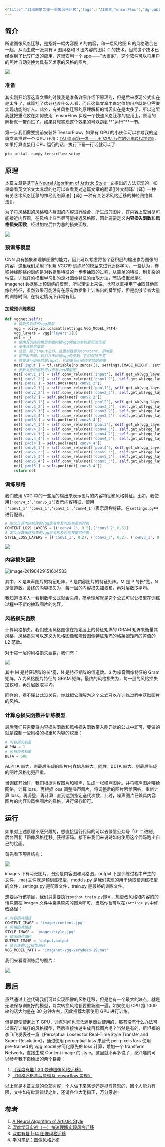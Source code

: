 ```yaml
---
{"title":"AI绘画第二弹——图像风格迁移","tags":["AI画家,TensorFlow"],"dg-publish":true,"permalink":"/实战教学/AI画家第二弹——图像风格迁移/","dgPassFrontmatter":true}
---
```



## 简介

所谓图像风格迁移，是指将一幅内容图 A 的内容，和一幅风格图 B 的风格融合在一起，从而生成一张具有 A 图风格和 B 图内容的图片 C 的技术。目前这个技术已经得到了比较广泛的应用，这里安利一个 app——"大画家"，这个软件可以将用户的照片自动变换为具有艺术家的风格的图片。

![](https://cdn.ytools.xyz/uPic/1240-20230116113303697.jpeg)

### 准备

其实刚开始写这篇文章的时候我是准备详细介绍下原理的，但是后来发现公式实在是太多了，就算写了估计也没什么人看，而且这篇文章本来定位的用户就是只需要实现功能的新人。此外，有关风格迁移的原理解析的博客实在是太多了，所以这里我就把重点放在如何使用 TensorFlow 实现一个快速风格迁移的应用上，原理的解析就一带而过了。如果只想实现这个效果的可以跳到**"运行"**一节。

第一步我们需要提前安装好 TensorFlow，如果有 GPU 的小伙伴可以参考我的这篇文章搭建一个 GPU 环境：[《AI 绘画第一弹——用 GPU 为你的训练过程加速》](https://mp.weixin.qq.com/s/6qi9rnEhPdAqB_PNQh2EBw)，如果打算直接用 CPU 运行的话，执行下面一行话就可以了

```python
pip install numpy tensorflow scipy
```

## 原理

本篇文章是基于[A Neural Algorithm of Artistic Style](https://link.juejin.im/?target=https%3A%2F%2Farxiv.org%2Fabs%2F1508.06576)一文提出的方法实现的，如果嫌看英文论文太麻烦的也可以查看我对这篇文章的翻译[[外文翻译/【译】一种有关艺术风格迁移的神经网络算法\|【译】一种有关艺术风格迁移的神经网络算法]]。

为了将风格图的风格和内容图的内容进行融合，所生成的图片，在内容上应当尽可能接近内容图，在风格上应当尽可能接近风格图，因此需要定义**内容损失函数**和**风格损失函数**，经过加权后作为总的损失函数。

![](https://cdn.ytools.xyz/uPic/1240-20230116113309633.jpeg)

### 预训练模型

CNN 具有抽象和理解图像的能力，因此可以考虑将各个卷积层的输出作为图像的内容，这里我们采用了利用 VGG19 训练好的模型来进行迁移学习，一般认为，卷积神经网络的训练是对数据集特征的一步步抽取的过程，从简单的特征，到复杂的特征。训练好的模型学习到的是对图像特征的抽取方法，而该模型就是在 imagenet 数据集上预训练的模型，所以理论上来说，也可以直接用于抽取其他图像的特征，虽然效果可能没有在原有数据集上训练出的模型好，但是能够节省大量的训练时间，在特定情况下非常有用。

#### 加载预训练模型

```python
def vggnet(self):
    # 读取预训练的vgg模型
    vgg = scipy.io.loadmat(settings.VGG_MODEL_PATH)
    vgg_layers = vgg['layers'][0]
    net = {}
    # 使用预训练的模型参数构建vgg网络的卷积层和池化层
    # 全连接层不需要
    # 注意，除了input之外，这里参数都为constant，即常量
    # 和平时不同，我们并不训练vgg的参数，它们保持不变
    # 需要进行训练的是input，它即是我们最终生成的图像
    net['input'] = tf.Variable(np.zeros([1, settings.IMAGE_HEIGHT, settings.IMAGE_WIDTH, 3]), dtype=tf.float32)
    # 参数对应的层数可以参考vgg模型图
    net['conv1_1'] = self.conv_relu(net['input'], self.get_wb(vgg_layers, 0))
    net['conv1_2'] = self.conv_relu(net['conv1_1'], self.get_wb(vgg_layers, 2))
    net['pool1'] = self.pool(net['conv1_2'])
    net['conv2_1'] = self.conv_relu(net['pool1'], self.get_wb(vgg_layers, 5))
    net['conv2_2'] = self.conv_relu(net['conv2_1'], self.get_wb(vgg_layers, 7))
    net['pool2'] = self.pool(net['conv2_2'])
    net['conv3_1'] = self.conv_relu(net['pool2'], self.get_wb(vgg_layers, 10))
    net['conv3_2'] = self.conv_relu(net['conv3_1'], self.get_wb(vgg_layers, 12))
    net['conv3_3'] = self.conv_relu(net['conv3_2'], self.get_wb(vgg_layers, 14))
    net['conv3_4'] = self.conv_relu(net['conv3_3'], self.get_wb(vgg_layers, 16))
    net['pool3'] = self.pool(net['conv3_4'])
    net['conv4_1'] = self.conv_relu(net['pool3'], self.get_wb(vgg_layers, 19))
    net['conv4_2'] = self.conv_relu(net['conv4_1'], self.get_wb(vgg_layers, 21))
    net['conv4_3'] = self.conv_relu(net['conv4_2'], self.get_wb(vgg_layers, 23))
    net['conv4_4'] = self.conv_relu(net['conv4_3'], self.get_wb(vgg_layers, 25))
    net['pool4'] = self.pool(net['conv4_4'])
    net['conv5_1'] = self.conv_relu(net['pool4'], self.get_wb(vgg_layers, 28))
    net['conv5_2'] = self.conv_relu(net['conv5_1'], self.get_wb(vgg_layers, 30))
    net['conv5_3'] = self.conv_relu(net['conv5_2'], self.get_wb(vgg_layers, 32))
    net['conv5_4'] = self.conv_relu(net['conv5_3'], self.get_wb(vgg_layers, 34))
    net['pool5'] = self.pool(net['conv5_4'])
    return net
```

### 训练思路

我们使用 VGG 中的一些层的输出来表示图片的内容特征和风格特征。比如，我使用`[‘conv4_2’,’conv5_2’]`表示内容特征，使用`[‘conv1_1’,’conv2_1’,’conv3_1’,’conv4_1’]`表示风格特征。在`settings.py`中进行配置。

```python
# 定义计算内容损失的vgg层名称及对应权重的列表
CONTENT_LOSS_LAYERS = [('conv4_2', 0.5),('conv5_2',0.5)]
# 定义计算风格损失的vgg层名称及对应权重的列表
STYLE_LOSS_LAYERS = [('conv1_1', 0.2), ('conv2_1', 0.2), ('conv3_1', 0.2), ('conv4_1', 0.2), ('conv5_1', 0.2)]
```

![](https://cdn.ytools.xyz/uPic/1240-20230116113313408.jpeg)

### 内容损失函数

![image-20190429151634583](https://cdn.ytools.xyz/uPic/1240-20230116113316009.jpeg)

其中，X 是噪声图片的特征矩阵，P 是内容图片的特征矩阵。M 是 P 的长\*宽，N 是信道数。最终的内容损失为，每一层的内容损失加权和，再对层数取平均。

我知道很多人一看到数学公式就会头疼，简单理解就是这个公式可以让模型在训练过程中不断的抽取图片的内容。

### 风格损失函数

计算风格损失。我们使用风格图像在指定层上的特征矩阵的 GRAM 矩阵来衡量其风格，风格损失可以定义为风格图像和噪音图像特征矩阵的格莱姆矩阵的差值的 L2 范数。

对于每一层的风格损失函数，我们有：

![](https://cdn.ytools.xyz/uPic/1240-20230116113317095.jpeg)

其中 M 是特征矩阵的长\*宽，N 是特征矩阵的信道数。G 为噪音图像特征的 Gram 矩阵，A 为风格图片特征的 GRAM 矩阵。最终的风格损失为，每一层的风格损失加权和，再对层数取平均。

同样的，看不懂公式没关系，你就把它理解为这个公式可以在训练过程中获取图片的风格。

### 计算总损失函数并训练模型

最后我们只需要将内容损失函数和风格损失函数带入刚开始的公式中即可，要做的就是控制一些风格的权重和内容的权重：

```python
# 内容损失权重
ALPHA = 1
# 风格损失权重
BETA = 500
```

ALPHA 越大，则最后生成的图片内容信息越大；同理，BETA 越大，则最后生成的图片风格化更严重。

当训练开始时，我们根据内容图片和噪声，生成一张噪声图片。并将噪声图片喂给网络，计算 loss，再根据 loss 调整噪声图片。将调整后的图片喂给网络，重新计算 loss，再调整，再计算…直到达到指定迭代次数，此时，噪声图片已兼具内容图片的内容和风格图片的风格，进行保存即可。

## 运行

如果对上述原理不感兴趣的，想直接运行代码的可以去微信公众号「01 二进制」后台回复「图像风格迁移」获得源码。接下来我们来说说如何使用这个代码跑出自己的绘画。

首先看下项目结构：

![](https://cdn.ytools.xyz/uPic/1240-20230116113323351.jpeg)

images 下有两张图片，分别是内容图和风格图，output 下是训练过程中产生的文件，.mat 文件就是预训练模型，models.py 是我们实现的用于读取预训练模型的文件，settings.py 是配置文件，train.py 是最终的训练文件。

想要运行该项目，我们只需要执行`python train.py`即可，想更改风格和内容的的话只要在 images 文件中更换原先的图片即可。当然你也可以在`settings.py`中修改路径：

```python
# 内容图片路径
CONTENT_IMAGE = 'images/content.jpg'
# 风格图片路径
STYLE_IMAGE = 'images/style.jpg'
# 输出图片路径
OUTPUT_IMAGE = 'output/output'
# 预训练的vgg模型路径
VGG_MODEL_PATH = 'imagenet-vgg-verydeep-19.mat'
```

我们来看看训练后的图片：

![](https://cdn.ytools.xyz/uPic/1240-20230116113327287.jpeg)

## 最后

虽然通过上述代码我们可以实现图像的风格迁移，但是他有一个最大的缺点，就是无法保存训练好的模型，每次转换风格都要重新跑一遍，如果使用 CPU 跑 1000 轮的话大约是在 30 分钟左右，因此推荐大家使用 GPU 进行训练。

但是即使使用上了 GPU，训练时间也无法满足商业使用的，那有没有什么办法可以保存训练好的风格模型，然后直接快速生成目标图片呢？当然是有的，斯坦福的李飞飞发表过一篇《Perceptual Losses for Real-Time Style Transfer and Super-Resolution》，通过使用 perceptual loss 来替代 per-pixels loss 使用 pre-trained 的 vgg model 来简化原先的 loss 计算，增加一个 transform Network，直接生成 Content image 的 style。这里就不再多说了，感兴趣的可以参考我下面给出的两个链接：

1. [《深度有趣 | 30 快速图像风格迁移》](https://juejin.im/post/5ba4e029e51d450e9874eaf3)
2. [《风格迁移背后原理及 tensorflow 实现》](https://blog.csdn.net/qq_25737169/article/details/79192211)

以上就是本篇文章的全部内容，个人做下来感觉还是挺有意思的，因个人能力有限，文中如有纰漏错误之处，还请各位大佬指正，万分感谢！

## 参考

1. [A Neural Algorithm of Artistic Style](https://arxiv.org/pdf/1508.06576v1.pdf)
2. [深度学习实战（一）快速理解实现风格迁移](https://blog.csdn.net/a595130080/article/details/79182843)
3. [深度有趣 | 04 图像风格迁移](https://juejin.im/post/5ba255fd6fb9a05d3c7ff06d)
4. [学习笔记：图像风格迁移](https://blog.csdn.net/czp_374/article/details/81185603)
